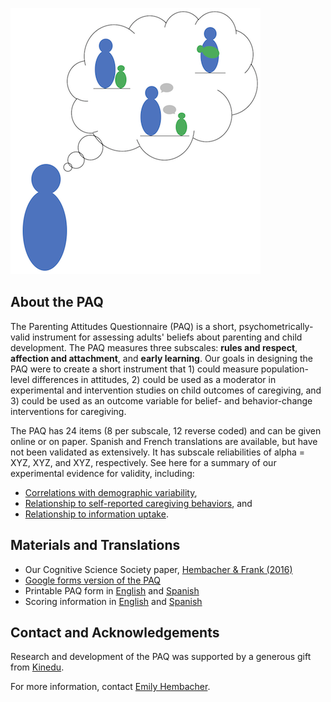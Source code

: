 ![logo.png](logo.png)

## About the PAQ

The Parenting Attitudes Questionnaire (PAQ) is a short, psychometrically-valid instrument for assessing adults' beliefs about parenting and child development. The PAQ measures three subscales: **rules and respect**, **affection and attachment**, and **early learning**. Our goals in designing the PAQ were to create a short instrument that 1) could measure population-level differences in attitudes, 2) could be used as a moderator in experimental and intervention studies on child outcomes of caregiving, and 3) could be used as an outcome variable for belief- and behavior-change interventions for caregiving.

The PAQ has 24 items (8 per subscale, 12 reverse coded) and can be given online or on paper. Spanish and French translations are available, but have not been validated as extensively. It has subscale reliabilities of alpha = XYZ, XYZ, and XYZ, respectively. See here for a summary of our experimental evidence for validity, including:

* [Correlations with demographic variability](https://langcog.github.io/PAQ/demographic),
* [Relationship to self-reported caregiving behaviors](https://langcog.github.io/PAQ/behaviors), and
* [Relationship to information uptake](https://langcog.github.io/PAQ/uptake).

## Materials and Translations

* Our Cognitive Science Society paper, [Hembacher & Frank (2016)](https://drive.google.com/open?id=0B_91uKOhLDzKbGFpZGhJOXhBdVE)
* [Google forms version of the PAQ](https://drive.google.com/open?id=12_6uMkoPapp5-AW6hpSQ8bAwx6vq-5oZOhUZH4dFgjk)
* Printable PAQ form in [English](https://drive.google.com/open?id=1ND3AT17TGto3-KJ5u0DD1r19Q5rowgL4Lg5XM8UMr6M) and [Spanish](https://drive.google.com/open?id=1yRye8nYAlwYQVPOgTYf-pqgAoH1O00zPuo5JA9_QQ-M)
* Scoring information in [English](https://drive.google.com/open?id=1ovMXj28zAnTO5IrJ-HRxJPXrtIdOFLjwY1P1yXOLYzU) and [Spanish](https://drive.google.com/open?id=1U-rQvxZa04A3MjJJM2ILxbPijC0Awrk0FMGNP3Jud6E)

## Contact and Acknowledgements

Research and development of the PAQ was supported by a generous gift from [Kinedu](https://www.kinedu.com/).

For more information, contact [Emily Hembacher](http://web.stanford.edu/~ehembach/).
